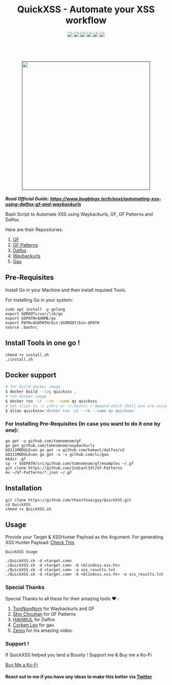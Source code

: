 <div align="center">
  <h1> QuickXSS - Automate your XSS workflow </h1>
  <img src="https://img.shields.io/badge/license-MIT-red"/>
  <img src="https://img.shields.io/badge/PR's-Welcome-red"/>
  <img src="https://img.shields.io/badge/version-2.0.0-red"/>
  <img src="https://img.shields.io/github/contributors/theinfosecguy/QuickXSS?color=red"/>
  <img src="https://img.shields.io/github/forks/theinfosecguy/QuickXSS?color=red"/>
  <img src="https://img.shields.io/github/stars/theinfosecguy/QuickXSS?color=red"/>
</div>


<h1 align="center">
  <br>
  <a href=""><img src="https://user-images.githubusercontent.com/33570148/110236951-26880080-7f5f-11eb-9b92-4b6122478e33.png" alt="" width="400px;"></a>
</h1>

_**Read Official Guide: https://www.bugblogs.tech/post/automating-xss-using-dalfox-gf-and-waybackurls**_


Bash Script to Automate XSS using Waybackurls, GF, GF Patterns and Dalfox. 

Here are their Repositories:

1. [GF](https://github.com/tomnomnom/gf)
2. [GF Patterns](https://github.com/1ndianl33t/Gf-Patterns)
3. [Dalfox](https://github.com/hahwul/dalfox)
4. [Waybackurls](https://github.com/tomnomnom/waybackurls)
5. [Gau](https://github.com/lc/gau)

## Pre-Requisites

Install Go in your Machine and then install required Tools.

For installing Go in your system:
```
sudo apt install -y golang
export GOROOT=/usr/lib/go
export GOPATH=$HOME/go
export PATH=$GOPATH/bin:$GOROOT/bin:$PATH
source .bashrc
```
## Install Tools in one go !

```
chmod +x install.sh
./install.sh
```

## Docker support

```bash
# for build docker image
$ docker build --tag quickxss .
# run docker image
$ docker run -it --rm --name qs quickxss
# Set alias to ~/.zshrc or ~/.bashrc ( depend which shell you are using ) will help to global execute quickxss
$ alias quickxss='docker run -it --rm --name qs quickxss'
```


### For Installing Pre-Requisites (In case you want to do it one by one):
```
go get -u github.com/tomnomnom/gf
go get github.com/tomnomnom/waybackurls
GO111MODULE=on go get -v github.com/hahwul/dalfox/v2
GO111MODULE=on go get -u -v github.com/lc/gau
mkdir .gf
cp -r $GOPATH/src/github.com/tomnomnom/gf/examples ~/.gf
git clone https://github.com/1ndianl33t/Gf-Patterns
mv ~/Gf-Patterns/*.json ~/.gf
```

## Installation

```
git clone https://github.com/theinfosecguy/QuickXSS.git
cd QuickXSS
chmod +x QuickXSS.sh
```

## Usage 

Provide your Target & XSSHunter Payload as the Argument.
For generating XSS Hunter Payload: [Check This](https://xsshunter.com/)

```
QuickXSS Usage 

./QuickXSS.sh -d <target.com>
./QuickXSS.sh -d <target.com> -b <blindxss.xss.ht>
./QuickXSS.sh -d <target.com> -o xss_results.txt 
./QuickXSS.sh -d <target.com> -b <blindxss.xss.ht> -o xss_results.txt

```

### Special Thanks

Special Thanks to all these for their amazing tools ❤ : 
1. [TomNomNom](https://twitter.com/tomnomnom/) for Waybackurls and GF
2. [Shiv Chouhan](https://twitter.com/1ndianl33t) for GF Patterns
3. [HAHWUL](https://twitter.com/hahwul) for Dalfox
4. [Corben Leo]() for gau
4. [Zemo](https://www.youtube.com/watch?v=fVBvqy-7Ug0) for his amazing video.

### Support !

If QuickXSS helped you land a Bounty ! Support me & Buy me a Ko-Fi

[Buy Me a Ko-Fi](https://ko-fi.com/theinfosecguy)


#### React out to me if you have any ideas to make this better via [Twitter](https://twitter.com/g0t_rOoT_)
